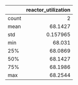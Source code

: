 |       |   reactor\_utilization |
|:------|-----------------------:|
| count |               2        |
| mean  |              68.1427   |
| std   |               0.157965 |
| min   |              68.031    |
| 25%   |              68.0869   |
| 50%   |              68.1427   |
| 75%   |              68.1986   |
| max   |              68.2544   |

